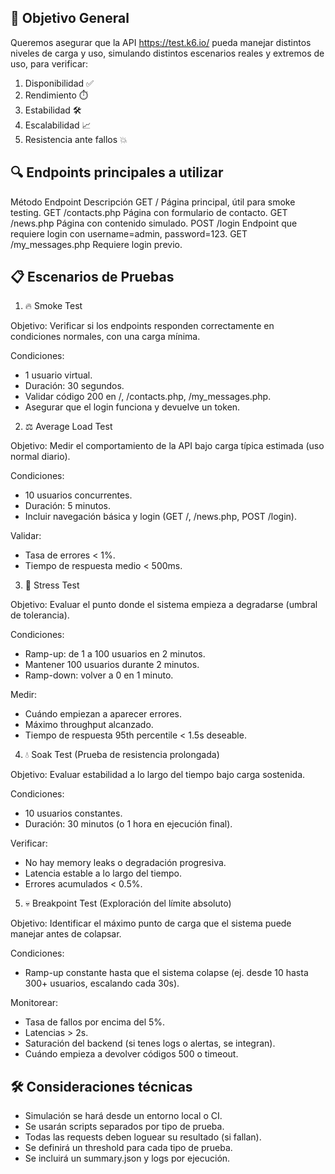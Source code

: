 ## 🎯 Objetivo General

Queremos asegurar que la API https://test.k6.io/ pueda manejar distintos niveles de carga y uso, simulando distintos escenarios reales y extremos de uso, para verificar:

1. Disponibilidad ✅
2. Rendimiento ⏱️
3. Estabilidad 🛠️
4. Escalabilidad 📈
5. Resistencia ante fallos 💥

## 🔍 Endpoints principales a utilizar

Método Endpoint Descripción
GET / Página principal, útil para smoke testing.
GET /contacts.php Página con formulario de contacto.
GET /news.php Página con contenido simulado.
POST /login Endpoint que requiere login con username=admin, password=123.
GET /my_messages.php Requiere login previo.

## 📋 Escenarios de Pruebas

1. 🔥 Smoke Test

Objetivo: Verificar si los endpoints responden correctamente en condiciones normales, con una carga mínima.

Condiciones:

- 1 usuario virtual.
- Duración: 30 segundos.
- Validar código 200 en /, /contacts.php, /my_messages.php.
- Asegurar que el login funciona y devuelve un token.

2. ⚖️ Average Load Test

Objetivo: Medir el comportamiento de la API bajo carga típica estimada (uso normal diario).

Condiciones:

- 10 usuarios concurrentes.
- Duración: 5 minutos.
- Incluir navegación básica y login (GET /, /news.php, POST /login).

Validar:

- Tasa de errores < 1%.
- Tiempo de respuesta medio < 500ms.

3. 🧨 Stress Test

Objetivo: Evaluar el punto donde el sistema empieza a degradarse (umbral de tolerancia).

Condiciones:

- Ramp-up: de 1 a 100 usuarios en 2 minutos.
- Mantener 100 usuarios durante 2 minutos.
- Ramp-down: volver a 0 en 1 minuto.

Medir:

- Cuándo empiezan a aparecer errores.
- Máximo throughput alcanzado.
- Tiempo de respuesta 95th percentile < 1.5s deseable.

4. 💧 Soak Test (Prueba de resistencia prolongada)

Objetivo: Evaluar estabilidad a lo largo del tiempo bajo carga sostenida.

Condiciones:

- 10 usuarios constantes.
- Duración: 30 minutos (o 1 hora en ejecución final).

Verificar:

- No hay memory leaks o degradación progresiva.
- Latencia estable a lo largo del tiempo.
- Errores acumulados < 0.5%.

5. 💀 Breakpoint Test (Exploración del límite absoluto)

Objetivo: Identificar el máximo punto de carga que el sistema puede manejar antes de colapsar.

Condiciones:

- Ramp-up constante hasta que el sistema colapse (ej. desde 10 hasta 300+ usuarios, escalando cada 30s).

Monitorear:

- Tasa de fallos por encima del 5%.
- Latencias > 2s.
- Saturación del backend (si tenes logs o alertas, se integran).
- Cuándo empieza a devolver códigos 500 o timeout.

## 🛠️ Consideraciones técnicas

- Simulación se hará desde un entorno local o CI.
- Se usarán scripts separados por tipo de prueba.
- Todas las requests deben loguear su resultado (si fallan).
- Se definirá un threshold para cada tipo de prueba.
- Se incluirá un summary.json y logs por ejecución.
